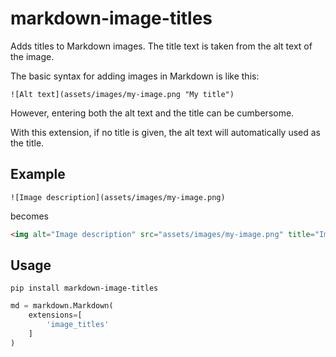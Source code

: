 # markdown-image-titles

Adds titles to Markdown images. The title text is taken from the alt text of the image.

The basic syntax for adding images in Markdown is like this:

```
![Alt text](assets/images/my-image.png "My title")
```

However, entering both the alt text and the title can be cumbersome.

With this extension, if no title is given, the alt text will automatically used as the title. 

## Example

```
![Image description](assets/images/my-image.png)
```

becomes 

```html
<img alt="Image description" src="assets/images/my-image.png" title="Image description" />
```

## Usage

```
pip install markdown-image-titles
```

``` python
md = markdown.Markdown(
    extensions=[
        'image_titles'
    ]
)
```
